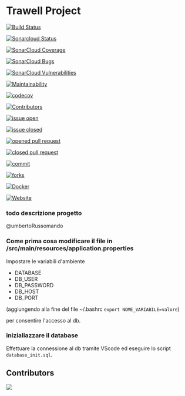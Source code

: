 
# Trawell Project
[![Build Status](https://travis-ci.com/alexminichino/trawell.svg?branch=master)](https://travis-ci.com/alexminichino/trawell)

[![Sonarcloud Status](https://sonarcloud.io/api/project_badges/measure?project=alexminichino_trawell&metric=alert_status)](https://sonarcloud.io/dashboard?id=alexminichino_trawell) 

 [![SonarCloud Coverage](https://sonarcloud.io/api/project_badges/measure?project=alexminichino_trawell&metric=coverage)](https://sonarcloud.io/component_measures/metric/coverage/list?id=alexminichino_trawell)

 [![SonarCloud Bugs](https://sonarcloud.io/api/project_badges/measure?project=alexminichino_trawell&metric=bugs)](https://sonarcloud.io/component_measures/metric/reliability_rating/list?id=alexminichino_trawell)

 [![SonarCloud Vulnerabilities](https://sonarcloud.io/api/project_badges/measure?project=alexminichino_trawell&metric=vulnerabilities)](https://sonarcloud.io/component_measures/metric/security_rating/list?id=alexminichino_trawell)

 [![Maintainability](https://api.codeclimate.com/v1/badges/ef0e304631b60709a830/maintainability)](https://codeclimate.com/github/alexminichino/trawell/maintainability)

 [![codecov](https://codecov.io/gh/alexminichino/trawell/branch/master/graph/badge.svg)](https://codecov.io/gh/alexminichino/trawell)

[![Contributors](https://img.shields.io/github/contributors/alexminichino/trawell)](https://github.com/alexminichino/trawell/graphs/contributors)



[![issue open](https://img.shields.io/github/issues/alexminichino/trawell)](https://github.com/alexminichino/trawell/issues)

[![issue closed](https://img.shields.io/github/issues-closed/alexminichino/trawell)](https://github.com/alexminichino/trawell/issues?q=is%3Aissue+is%3Aclosed)



[![opened pull request](https://img.shields.io/github/issues-pr/alexminichino/trawell)](https://github.com/alexminichino/trawell/pulls)



[![closed pull request](https://img.shields.io/github/issues-pr-closed/alexminichino/trawell)](https://github.com/alexminichino/trawell/pulls?q=is%3Apr+is%3Aclosed)

[![commit](https://img.shields.io/github/commit-activity/m/alexminichino/trawell)](https://github.com/alexminichino/trawell/commits)


[![forks](https://img.shields.io/github/forks/alexminichino/trawell)](https://github.com/alexminichino/trawell/network/members)




[![Docker](https://img.shields.io/docker/automated/alexminichino/trawell)](https://hub.docker.com/r/alexminichino/trawell)


[![Website](https://img.shields.io/website?up_message=online&url=https%3A%2F%2Ftrawellunisa.herokuapp.com%2F)](https://trawellunisa.herokuapp.com/)





### todo descrizione progetto 
@umbertoRussomando 

### Come prima cosa modificare il file in /src/main/resources/application.properties

Impostare le variabili d'ambiente 
- DATABASE
- DB_USER
- DB_PASSWORD
- DB_HOST
- DB_PORT

 (aggiungendo alla fine del file ~/.bashrc  `export NOME_VARIABILE=valore`)

per consentire l'accesso al db.

### inizialiazzare il database
Effettuare la connessione al db tramite VScode ed eseguire lo script `database_init.sql`.



## Contributors


<a href="https://github.com/alexminichino/trawell/graphs/contributors">
  <img src="https://contributors-img.firebaseapp.com/image?repo=alexminichino/trawell" />
</a>